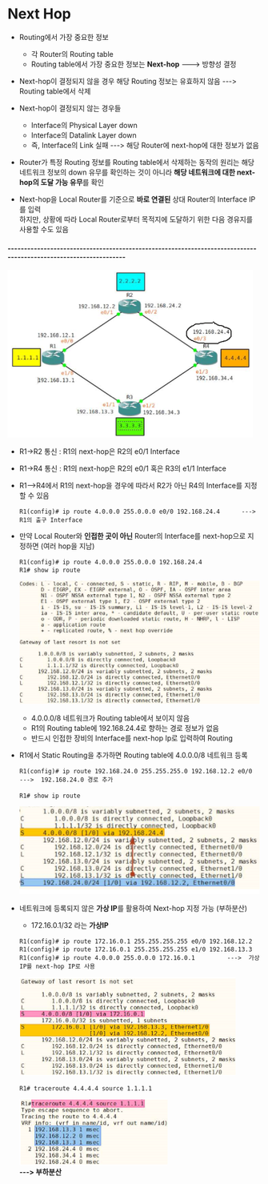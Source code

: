 Next Hop
===

- Routing에서 가장 중요한 정보
  - 각 Router의 Routing table
  - Routing table에서 가장 중요한 정보는 **Next-hop** --->  방향성 결정
- Next-hop이 결정되지 않을 경우 해당 Routing 정보는 유효하지 않음   --->  Routing table에서 삭제
- Next-hop이 결정되지 않는 경우들
  - Interface의 Physical Layer down
  - Interface의 Datalink Layer down
  - 즉, Interface의 Link 실패     --->  해당 Router에 next-hop에 대한 정보가 없음

- Router가 특정 Routing 정보를 Routing table에서 삭제하는 동작의 원리는 해당 네트워크 정보의 down 유무를 확인하는 것이 아니라 **해당 네트워크에 대한 next-hop의 도달 가능 유무**를 확인
- Next-hop을 Local Router를 기준으로 **바로 연결된** 상대 Router의 Interface IP를 입력   
  하지만, 상황에 따라 Local Router로부터 목적지에 도달하기 위한 다음 경유지를 사용할 수도 있음

#### ----------------------------------------------------------------------------------------------------------------

![](images/2023-06-20-19-32-38.png)

- R1->R2 통신 : R1의 next-hop은 R2의 e0/1 Interface
- R1->R4 통신 : R1의 next-hop은 R2의 e0/1 혹은 R3의 e1/1 Interface

- R1-->R4에서 R1의 next-hop을 경우에 따라서 R2가 아닌 R4의 Interface를 지정할 수 있음
  ```
  R1(config)# ip route 4.0.0.0 255.0.0.0 e0/0 192.168.24.4      --->  R1의 출구 Interface
  ```

- 만약 Local Router와 **인접한 곳이 아닌** Router의 Interface를 next-hop으로 지정하면 (여러 hop을 지남)
  ```
  R1(config)# ip route 4.0.0.0 255.0.0.0 192.168.24.4
  R1# show ip route
  ```
  ![](images/2023-06-20-19-38-13.png)

  - 4.0.0.0/8 네트워크가 Routing table에서 보이지 않음
  - R1의 Routing table에 192.168.24.4로 향하는 경로 정보가 없음
  - 반드시 인접한 장비의 Interface를 next-hop Ip로 입력하여 Routing
- R1에서 Static Routing을 추가하면 Routing table에 4.0.0.0/8 네트워크 등록
  ```
  R1(config)# ip route 192.168.24.0 255.255.255.0 192.168.12.2 e0/0     --->  192.168.24.0 경로 추가
  
  R1# show ip route
  ```
  ![](images/2023-06-20-19-42-30.png)

- 네트워크에 등록되지 않은 **가상 IP**를 활용하여 Next-hop 지정 가능 (부하분산)
  - 172.16.0.1/32 라는 **가상IP**
  ```
  R1(config)# ip route 172.16.0.1 255.255.255.255 e0/0 192.168.12.2
  R1(config)# ip route 172.16.0.1 255.255.255.255 e1/0 192.168.13.3
  R1(config)# ip route 4.0.0.0 255.0.0.0 172.16.0.1         --->  가상IP를 next-hop IP로 사용
  ```

  ![](images/2023-06-20-19-47-36.png)

  ```
  R1# traceroute 4.4.4.4 source 1.1.1.1
  ```

  ![](images/2023-06-20-19-48-11.png)   
  **---> 부하분산**